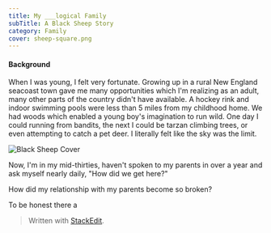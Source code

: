 ```yaml
---
title: My ___logical Family
subTitle: A Black Sheep Story
category: Family
cover: sheep-square.png
---
```

#### Background
When I was young, I felt very fortunate. Growing up in a rural New England seacoast town gave me many opportunities which I'm realizing as an adult, many other parts of the country didn't have available. A hockey rink and indoor swimming pools were less than 5 miles from my childhood home. We had woods which enabled a young boy's imagination to run wild. One day I could running from bandits, the next I could be tarzan climbing trees, or even attempting to catch a pet deer. I literally felt like the sky was the limit. 

![Black Sheep Cover](sheep-cover.png)

Now, I'm in my mid-thirties, haven't spoken to my parents in over a year and ask myself nearly daily, "How did we get here?"

How did my relationship with my parents become so broken? 

To be honest there a

> Written with [StackEdit](https://stackedit.io/).
<!--stackedit_data:
eyJoaXN0b3J5IjpbODIxMjkzOTc1LDM4OTE2MDUzMSwzNDYxMz
E4NjcsMzIyMjczNjE5LDk3OTg3MDcyMywtMTI4MDYwNjQzNywt
NzUwMjEzMjkzLDEzMjAxNTQzODQsLTEzOTgyMzIxXX0=
-->